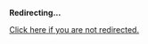 <!DOCTYPE html>
<html>
<head>
<title>Redirecting...</title>
<link rel="canonical" href="https://blog.jle.im/entry/streaming-huffman-compression-in-haskell-part-2-binary.html.md"/>
<meta http-equiv="content-type" content="text/html; charset=utf-8" />
<script>
(function(i,s,o,g,r,a,m){i['GoogleAnalyticsObject']=r;i[r]=i[r]||function(){
(i[r].q=i[r].q||[]).push(arguments)},i[r].l=1*new Date();a=s.createElement(o),
m=s.getElementsByTagName(o)[0];a.async=1;a.src=g;m.parentNode.insertBefore(a,m)
})(window,document,'script','//www.google-analytics.com/analytics.js','ga');
ga('create', { trackingId: 'UA-443711-8', cookieDomain: 'jle.im', redirect: 'https://blog.jle.im/entry/streaming-huffman-compression-in-haskell-part-2-binary.html.md'});
ga('send', { hitType: 'pageview', hitCallback: function() { document.location.href = 'https://blog.jle.im/entry/streaming-huffman-compression-in-haskell-part-2-binary.html.md'; } });
</script>
</head>
<body>
  <p><strong>Redirecting...</strong></p>
  <p><a href='https://blog.jle.im/entry/streaming-huffman-compression-in-haskell-part-2-binary.html.md'>Click here if you are not redirected.</a></p>
  <script>
    setTimeout(function() { document.location.href = 'https://blog.jle.im/entry/streaming-huffman-compression-in-haskell-part-2-binary.html.md'; }, 1000);
  </script>
</body>
</html>
